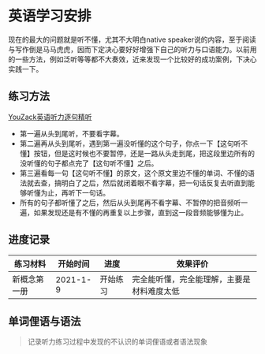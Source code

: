 # 英语学习安排

<!-- toc -->

现在的最大的问题就是听不懂，尤其不大明白native speaker说的内容，至于阅读与写作倒是马马虎虎，因而下定决心要好好增强下自己的听力与口语能力。以前用的一些方法，例如泛听等等都不大奏效，近来发现一个比较好的成功案例，下决心实践一下。

## 练习方法

[YouZack英语听力逐句精听](https://www.youzack.com/)

- 第一遍从头到尾听，不要看字幕。
- 第二遍再从头到尾听，遇到第一遍没听懂的这个句子，你点一下【这句听不懂】按钮，但是这时候也不要暂停，还是一路从头走到尾，把这段里边所有的没听懂的句子都点完了【这句听不懂】之后。
- 第三遍看每一句【这句听不懂】的原文，这个原文里边不懂的单词、不懂的语法就去查，搞明白了之后，然后就闭着眼不看字幕，把一句话反复去听直到能够听懂为止，再听下一句话。
- 所有的句子都听懂了之后，然后从头到尾再不看字幕、不暂停的把音频听一遍，如果发现还是有不懂的再重复以上步骤，直到这一段音频能够懂为止。

## 进度记录

| 练习材料 | 开始时间 | 进度 | 效果评价 |
| ---- | ---- | ---- | ---- |
| 新概念第一册 | 2021-1-9 | 开始练习 | 完全能听懂，完全能理解，主要是材料难度太低 |

## 单词俚语与语法

> 记录听力练习过程中发现的不认识的单词俚语或者语法现象

<!-- 时间 词语 释义    记录听力练习过程中发现的不认识的单词俚语或者语法现象。 -->
